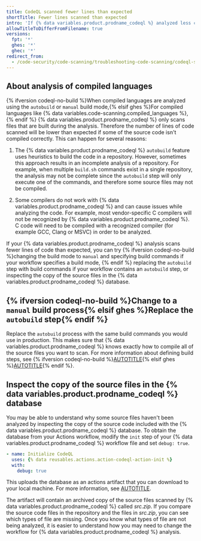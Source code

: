 ```yaml
---
title: CodeQL scanned fewer lines than expected
shortTitle: Fewer lines scanned than expected
intro: 'If {% data variables.product.prodname_codeql %} analyzed less code than you expected, you may need to use a custom build command.'
allowTitleToDifferFromFilename: true
versions:
  fpt: '*'
  ghes: '*'
  ghec: '*'
redirect_from:
  - /code-security/code-scanning/troubleshooting-code-scanning/codeql-scanned-fewer-lines-than-expected
---
```


## About analysis of compiled languages

{% ifversion codeql-no-build %}When compiled languages are analyzed using the `autobuild` or `manual` build mode,{% elsif ghes %}For compiled languages like {% data variables.code-scanning.compiled_languages %},{% endif %} {% data variables.product.prodname_codeql %} only scans files that are built during the analysis. Therefore the number of lines of code scanned will be lower than expected if some of the source code isn't compiled correctly. This can happen for several reasons:

1. The {% data variables.product.prodname_codeql %} `autobuild` feature uses heuristics to build the code in a repository. However, sometimes this approach results in an incomplete analysis of a repository. For example, when multiple `build.sh` commands exist in a single repository, the analysis may not be complete since the `autobuild` step will only execute one of the commands, and therefore some source files may not be compiled.

1. Some compilers do not work with {% data variables.product.prodname_codeql %} and can cause issues while analyzing the code. For example, most vendor-specific C compilers will not be recognized by {% data variables.product.prodname_codeql %}. C code will need to be compiled with a recognized compiler (for example GCC, Clang or MSVC) in order to be analyzed.

If your {% data variables.product.prodname_codeql %} analysis scans fewer lines of code than expected, you can try {% ifversion codeql-no-build %}changing the build mode to `manual` and specifying build commands if your workflow specifies a build mode, {% endif %} replacing the `autobuild` step with build commands if your workflow contains an `autobuild` step, or inspecting the copy of the source files in the {% data variables.product.prodname_codeql %} database.

## {% ifversion codeql-no-build %}Change to a `manual` build process{% elsif ghes %}Replace the `autobuild` step{% endif %}

Replace the `autobuild` process with the same build commands you would use in production. This makes sure that {% data variables.product.prodname_codeql %} knows exactly how to compile all of the source files you want to scan.
For more information about defining build steps, see {% ifversion codeql-no-build %}[AUTOTITLE](/code-security/code-scanning/creating-an-advanced-setup-for-code-scanning/codeql-code-scanning-for-compiled-languages#using-build-mode-manual-and-specifying-build-steps){% elsif ghes %}[AUTOTITLE](/code-security/code-scanning/creating-an-advanced-setup-for-code-scanning/codeql-code-scanning-for-compiled-languages#adding-build-steps-for-a-compiled-language){% endif %}.

## Inspect the copy of the source files in the {% data variables.product.prodname_codeql %} database

You may be able to understand why some source files haven't been analyzed by inspecting the copy of the source code included with the {% data variables.product.prodname_codeql %} database. To obtain the database from your Actions workflow, modify the `init` step of your {% data variables.product.prodname_codeql %} workflow file and set `debug: true`.

```yaml
- name: Initialize CodeQL
  uses: {% data reusables.actions.action-codeql-action-init %}
  with:
    debug: true
```

This uploads the database as an actions artifact that you can download to your local machine. For more information, see [AUTOTITLE](/actions/using-workflows/storing-workflow-data-as-artifacts).

The artifact will contain an archived copy of the source files scanned by {% data variables.product.prodname_codeql %} called _src.zip_. If you compare the source code files in the repository and the files in _src.zip_, you can see which types of file are missing. Once you know what types of file are not being analyzed, it is easier to understand how you may need to change the workflow for {% data variables.product.prodname_codeql %} analysis.
